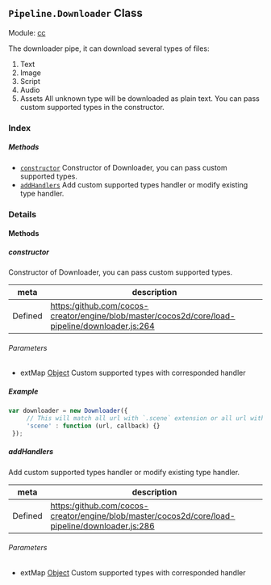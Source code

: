 ## `Pipeline.Downloader` Class



Module: [cc](../modules/cc.md)




The downloader pipe, it can download several types of files:
1. Text
2. Image
3. Script
4. Audio
5. Assets
All unknown type will be downloaded as plain text.
You can pass custom supported types in the constructor.

### Index



##### Methods

  - [`constructor`](#constructor) Constructor of Downloader, you can pass custom supported types.
  - [`addHandlers`](#addhandlers) Add custom supported types handler or modify existing type handler.



### Details




<!-- Method Block -->
#### Methods


##### constructor

Constructor of Downloader, you can pass custom supported types.

| meta | description |
|------|-------------|
| Defined | [https:/github.com/cocos-creator/engine/blob/master/cocos2d/core/load-pipeline/downloader.js:264](https:/github.com/cocos-creator/engine/blob/master/cocos2d/core/load-pipeline/downloader.js#L264) |

###### Parameters
- extMap <a href="https://developer.mozilla.org/en/JavaScript/Reference/Global_Objects/Object" class="crosslink external" target="_blank">Object</a> Custom supported types with corresponded handler

##### Example

```js
var downloader = new Downloader({
     // This will match all url with `.scene` extension or all url with `scene` type
     'scene' : function (url, callback) {}
 });
```

##### addHandlers

Add custom supported types handler or modify existing type handler.

| meta | description |
|------|-------------|
| Defined | [https:/github.com/cocos-creator/engine/blob/master/cocos2d/core/load-pipeline/downloader.js:286](https:/github.com/cocos-creator/engine/blob/master/cocos2d/core/load-pipeline/downloader.js#L286) |

###### Parameters
- extMap <a href="https://developer.mozilla.org/en/JavaScript/Reference/Global_Objects/Object" class="crosslink external" target="_blank">Object</a> Custom supported types with corresponded handler



